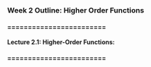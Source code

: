 ### Week 2 Outline: Higher Order Functions

#### ========================
**Lecture 2.1: Higher-Order Functions:**
#### ========================




